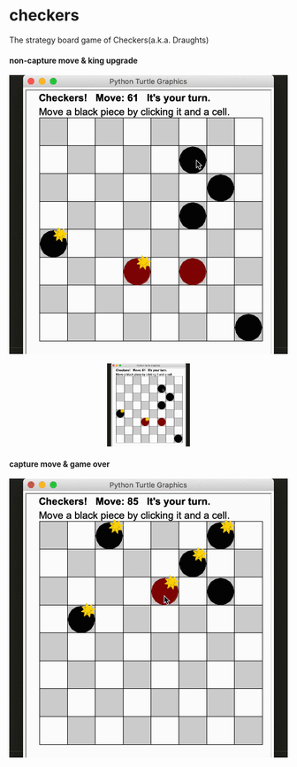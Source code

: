 # checkers
The strategy board game of Checkers(a.k.a. Draughts)

#### non-capture move & king upgrade
![non-capture & king](gifs/regular%20move%20and%20king%20upgrade.gif)
<div align=center><img width="150" height="150" src="gifs/regular%20move%20and%20king%20upgrade.gif"/></div>

#### capture move & game over
![capture & gameover](gifs/capture%20move%20and%20game%20over.gif)
